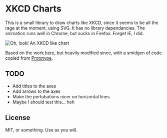 # XKCD Charts

This is a small library to draw charts like XKCD, since it seems to be all the rage at the moment, using SVG. It has no library dependancies. The animation runs well in Chrome, but sucks in Firefox. Forget IE, I did.

![Oh, look! An XKCD like chart](https://img.skitch.com/20121021-f8yqtr6x4be6jcg1kgmwgnkypa.jpg)

Based on the work [here](http://bl.ocks.org/3914862), but heavily modified since, with a smidgen of code copied from [Prototype](http://prototypejs.org). 

## TODO

- Add titles to the axes
- Add arrows to the axes
- Make the pertubations nicer on horizontal lines
- Maybe I should test this... heh

## License

MIT, or something. Use as you will.

